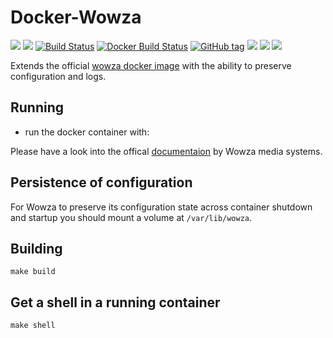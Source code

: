 # Docker-Wowza

[![](https://images.microbadger.com/badges/version/waja/wowza-streaming-engine-linux-persistent.svg)](https://hub.docker.com/r/waja/wowza-streaming-engine-linux-persistent/)
[![](https://images.microbadger.com/badges/image/waja/wowza-streaming-engine-linux-persistent.svg)](https://hub.docker.com/r/waja/wowza-streaming-engine-linux-persistent/)
[![Build Status](https://travis-ci.org/Cyconet/docker-wowza-streaming-engine-linux-persistent.svg?branch=development)](https://travis-ci.org/Cyconet/docker-wowza-streaming-engine-linux-persistent)
[![Docker Build Status](https://img.shields.io/docker/build/waja/wowza-streaming-engine-linux-persistent.svg)](https://hub.docker.com/r/waja/wowza-streaming-engine-linux-persistent/)
[![GitHub tag](https://img.shields.io/github/tag/Cyconet/docker-wowza-streaming-engine-linux-persistent.svg)](https://github.com/Cyconet/docker-wowza-streaming-engine-linux-persistent/tags)
[![](https://img.shields.io/docker/pulls/waja/wowza-streaming-engine-linux-persistent.svg)](https://hub.docker.com/r/waja/wowza-streaming-engine-linux-persistent/)
[![](https://img.shields.io/docker/stars/waja/wowza-streaming-engine-linux-persistent.svg)](https://hub.docker.com/r/waja/wowza-streaming-engine-linux-persistent/)
[![](https://img.shields.io/docker/automated/waja/wowza-streaming-engine-linux-persistent.svg)](https://hub.docker.com/r/waja/wowza-streaming-engine-linux-persistent/)

Extends the official [wowza docker image](https://hub.docker.com/r/wowzamedia/wowza-streaming-engine-linux/) with the ability to preserve configuration and logs.

Running
-------

- run the docker container with:

Please have a look into the offical [documentaion](https://www.wowza.com/forums/content.php?867-How-to-set-up-Wowza-Streaming-Engine-using-Docker) by Wowza media systems.

Persistence of configuration
----------------------------

For Wowza to preserve its configuration state across container shutdown and startup you should mount a volume at ```/var/lib/wowza```.

Building
--------

```
make build
```

Get a shell in a running container
----------------------------------

```
make shell
```
